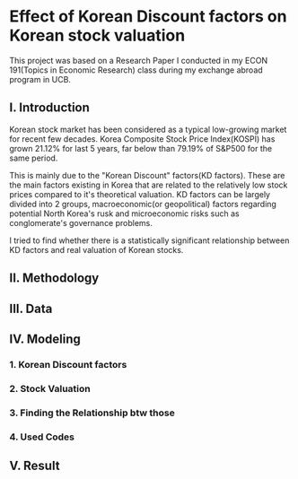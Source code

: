 # Effect of Korean Discount factors on Korean stock valuation 

This project was based on a Research Paper I conducted in my ECON 191(Topics in Economic Research) class during my exchange abroad program in UCB.

## I. Introduction
 Korean stock market has been considered as a typical low-growing market for recent few decades. Korea Composite Stock Price Index(KOSPI) has grown 21.12% for last 5 years, far below than 79.19% of S&P500 for the same period. 

 This is mainly due to the "Korean Discount" factors(KD factors). These are the main factors existing in Korea that are related to the relatively low stock prices compared to it's theoretical valuation. KD factors can be largely divided into 2 groups, macroeconomic(or geopolitical) factors regarding potential North Korea's rusk and microeconomic risks such as conglomerate's governance problems.

I tried to find whether there is a statistically significant relationship between KD factors and real valuation of Korean stocks.

## II. Methodology

## III. Data

## IV. Modeling
### 1. Korean Discount factors



### 2. Stock Valuation



### 3. Finding the Relationship btw those


### 4. Used Codes


## V. Result

